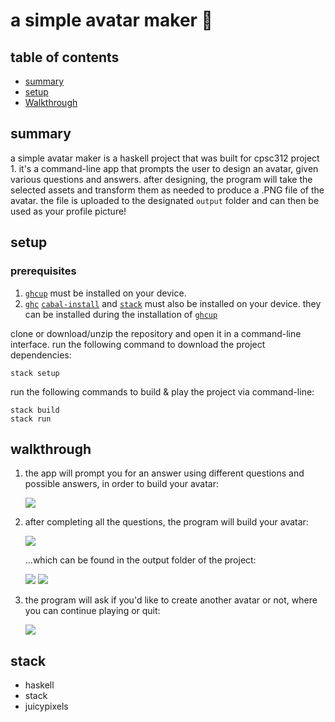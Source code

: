 # a simple avatar maker 👤

## table of contents

* [summary](#summary)
* [setup](#setup)
* [Walkthrough](#walkthrough)

## summary

a simple avatar maker is a haskell project that was built for cpsc312 project 1. it's a command-line app that prompts the user to design an avatar, given various questions and answers. after designing, the program will take the selected assets and transform them as needed to produce a .PNG file of the avatar. the file is uploaded to the designated `output` folder and can then be used as your profile picture!

## setup

### prerequisites 

1) [`ghcup`](https://www.haskell.org/ghcup/) must be installed on your device.
2) [`ghc`]() [`cabal-install`]() and [`stack`]() must also be installed on your device. they can be installed during the installation of [`ghcup`](https://www.haskell.org/ghcup/)

clone or download/unzip the repository and open it in a command-line interface. run the following command to download the project dependencies:

```
stack setup
```

run the following commands to build & play the project via command-line:

```
stack build
stack run
```

## walkthrough

1. the app will prompt you for an answer using different questions and possible answers, in order to build your avatar:

    <img src="https://i.imgur.com/5ofnTHT.png">

2. after completing all the questions, the program will build your avatar:

    <img src="https://i.imgur.com/tGvC6GT.png">

    ...which can be found in the output folder of the project:

    <img src="https://i.imgur.com/pXWunOW.png">

    <img src="https://i.imgur.com/kFExwf8.png">

3. the program will ask if you'd like to create another avatar or not, where you can continue playing or quit:

    <img src="https://i.imgur.com/TXcG5Ts.png">

## stack
- haskell
- stack
- juicypixels
